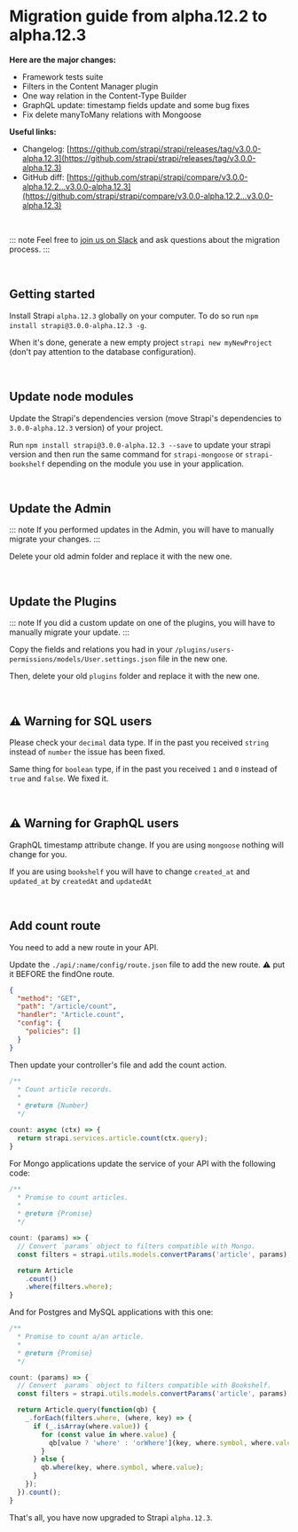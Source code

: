 # Migration guide from alpha.12.2 to alpha.12.3

**Here are the major changes:**

- Framework tests suite
- Filters in the Content Manager plugin
- One way relation in the Content-Type Builder
- GraphQL update: timestamp fields update and some bug fixes
- Fix delete manyToMany relations with Mongoose

**Useful links:**
- Changelog: [https://github.com/strapi/strapi/releases/tag/v3.0.0-alpha.12.3](https://github.com/strapi/strapi/releases/tag/v3.0.0-alpha.12.3)
- GitHub diff: [https://github.com/strapi/strapi/compare/v3.0.0-alpha.12.2...v3.0.0-alpha.12.3](https://github.com/strapi/strapi/compare/v3.0.0-alpha.12.2...v3.0.0-alpha.12.3)

<br>

::: note
Feel free to [join us on Slack](http://slack.strapi.io) and ask questions about the migration process.
:::

<br>

## Getting started

Install Strapi `alpha.12.3` globally on your computer. To do so run `npm install strapi@3.0.0-alpha.12.3 -g`.

When it's done, generate a new empty project `strapi new myNewProject` (don't pay attention to the database configuration).

<br>

## Update node modules

Update the Strapi's dependencies version (move Strapi's dependencies to `3.0.0-alpha.12.3` version) of your project.

Run `npm install strapi@3.0.0-alpha.12.3 --save` to update your strapi version and then run the same command for `strapi-mongoose` or `strapi-bookshelf` depending on the module you use in your application.

<br>

## Update the Admin

::: note
If you performed updates in the Admin, you will have to manually migrate your changes.
:::

Delete your old admin folder and replace it with the new one.

<br>

## Update the Plugins

::: note
If you did a custom update on one of the plugins, you will have to manually migrate your update.
:::

Copy the fields and relations you had in your `/plugins/users-permissions/models/User.settings.json` file in the new one.

Then, delete your old `plugins` folder and replace it with the new one.

<br>

## ⚠️ Warning for SQL users

Please check your `decimal` data type. If in the past you received `string` instead of `number` the issue has been fixed.

Same thing for `boolean` type, if in the past you received `1` and `0` instead of `true` and `false`. We fixed it.

<br>

## ⚠️ Warning for GraphQL users

GraphQL timestamp attribute change. If you are using `mongoose` nothing will change for you.

If you are using `bookshelf` you will have to change `created_at` and `updated_at` by `createdAt` and `updatedAt`

<br>

## Add count route

You need to add a new route in your API.

Update the `./api/:name/config/route.json` file to add the new route. ⚠️ put it BEFORE the findOne route.

```json
{
  "method": "GET",
  "path": "/article/count",
  "handler": "Article.count",
  "config": {
    "policies": []
  }
}
```

Then update your controller's file and add the count action.

```js
/**
  * Count article records.
  *
  * @return {Number}
  */

count: async (ctx) => {
  return strapi.services.article.count(ctx.query);
}
```

For Mongo applications update the service of your API with the following code:

```js
/**
  * Promise to count articles.
  *
  * @return {Promise}
  */

count: (params) => {
  // Convert `params` object to filters compatible with Mongo.
  const filters = strapi.utils.models.convertParams('article', params);

  return Article
    .count()
    .where(filters.where);
}
```

And for Postgres and MySQL applications with this one:

```js
/**
  * Promise to count a/an article.
  *
  * @return {Promise}
  */

count: (params) => {
  // Convert `params` object to filters compatible with Bookshelf.
  const filters = strapi.utils.models.convertParams('article', params);

  return Article.query(function(qb) {
    _.forEach(filters.where, (where, key) => {
      if (_.isArray(where.value)) {
        for (const value in where.value) {
          qb[value ? 'where' : 'orWhere'](key, where.symbol, where.value[value])
        }
      } else {
        qb.where(key, where.symbol, where.value);
      }
    });
  }).count();
}
```

That's all, you have now upgraded to Strapi `alpha.12.3`.
